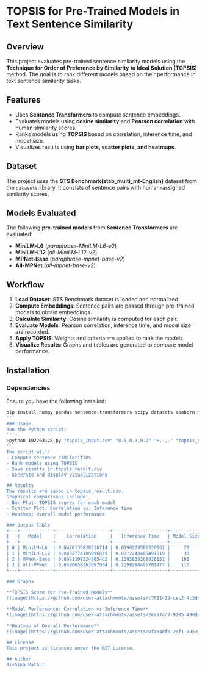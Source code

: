 # TOPSIS for Pre-Trained Models in Text Sentence Similarity

## Overview
This project evaluates pre-trained sentence similarity models using the **Technique for Order of Preference by Similarity to Ideal Solution (TOPSIS)** method. The goal is to rank different models based on their performance in text sentence similarity tasks.

## Features
- Uses **Sentence Transformers** to compute sentence embeddings.  
- Evaluates models using **cosine similarity** and **Pearson correlation** with human similarity scores.  
- Ranks models using **TOPSIS** based on correlation, inference time, and model size.  
- Visualizes results using **bar plots, scatter plots, and heatmaps**.  

## Dataset
The project uses the **STS Benchmark(stsb_multi_mt-English)** dataset from the `datasets` library. It consists of sentence pairs with human-assigned similarity scores.

## Models Evaluated
The following **pre-trained models** from **Sentence Transformers** are evaluated:
- **MiniLM-L6** (*paraphrase-MiniLM-L6-v2*)
- **MiniLM-L12** (*all-MiniLM-L12-v2*)
- **MPNet-Base** (*paraphrase-mpnet-base-v2*)
- **All-MPNet** (*all-mpnet-base-v2*)

## Workflow
1. **Load Dataset**: STS Benchmark dataset is loaded and normalized.
2. **Compute Embeddings**: Sentence pairs are passed through pre-trained models to obtain embeddings.
3. **Calculate Similarity**: Cosine similarity is computed for each pair.
4. **Evaluate Models**: Pearson correlation, inference time, and model size are recorded.
5. **Apply TOPSIS**: Weights and criteria are applied to rank the models.
6. **Visualize Results**: Graphs and tables are generated to compare model performance.

## Installation
### Dependencies
Ensure you have the following installed:
```bash
pip install numpy pandas sentence-transformers scipy datasets seaborn matplotlib tabulate
'''
### Usage
Run the Python script:
'''
>python 102203128.py "topsis_input.csv" "0.5,0.3,0.2" "+,-,-" "topsis_result.csv"
'''
The script will:
- Compute sentence similarities
- Rank models using TOPSIS
- Save results in topsis_result.csv
- Generate and display visualizations

## Results
The results are saved in topsis_result.csv.
Graphical comparisons include:
- Bar Plot: TOPSIS scores for each model
- Scatter Plot: Correlation vs. Inference time
- Heatmap: Overall model performance

### Output Table
+---+------------+--------------------+--------------------+------------+--------------------+------+
|   |   Model    |    Correlation     |   Inference Time   | Model Size |    Topsis Score    | Rank |
+---+------------+--------------------+--------------------+------------+--------------------+------+
| 0 | MiniLM-L6  | 0.8470136838318714 | 0.0190228582320161 |     22     | 0.9728091958885824 |  1   |
| 1 | MiniLM-L12 | 0.8432774106996839 | 0.0372248405497019 |     33     | 0.8434844723551501 |  2   |
| 2 | MPNet-Base | 0.8671197324805402 | 0.1293838268820151 |    100     | 0.0677648914493907 |  3   |
| 3 | All-MPNet  | 0.8580658363697954 | 0.1298294495781477 |    110     | 0.0201429820185125 |  4   |
+---+------------+--------------------+--------------------+------------+--------------------+------+

### Graphs

**TOPSIS Score for Pre-Trained Models**
![image](https://github.com/user-attachments/assets/c7681419-cec2-4c3d-b1a9-7a6c85fdf31f)

**Model Performance: Correlation vs Inference Time**
![image](https://github.com/user-attachments/assets/2ea97ad7-9205-498d-b61e-7d40554155df)

**Heatmap of Overall Performance**
![image](https://github.com/user-attachments/assets/0f484df6-26f1-4953-bf19-b084bf6fb092)

## License
This project is licensed under the MIT License.

## Author
Rishika Mathur
